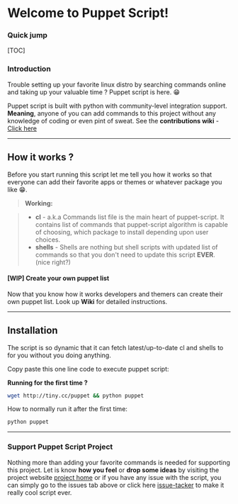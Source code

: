 Welcome to Puppet Script!
===================


### Quick jump

[TOC]


### Introduction

Trouble setting up your favorite linux distro by searching commands online and taking up your valuable time ? Puppet script is here. :grin:

Puppet script is built with python with community-level integration support. **Meaning**, anyone of you can add commands to this project without any knowledge of coding or even pint of sweat. See the **contributions wiki** - [Click here](https://github.com/codekidX/puppet_script/wiki/Contribution-guide)

----------


How it works ?
-------------

Before you start running this script let me tell you how it works so that everyone can add their favorite apps or themes or whatever package you like :grin:.

> **Working:**

> - **cl** - a.k.a Commands list file is the main heart of puppet-script. It contains list of commands that puppet-script algorithm is capable of choosing, which package to install depending upon user choices.
> - **shells** - Shells are nothing but shell scripts with updated list of commands so that you don't need to update this script **EVER**. (nice right?) 

#### <i class="icon-file"></i> [WIP] Create your own puppet list

Now that you know how it works developers and themers can create their own puppet list. Look up **Wiki** for detailed instructions.



----------


Installation
-------------------

The script is so dynamic that it can fetch latest/up-to-date cl and shells to for you without you doing anything. 

Copy paste this one line code to execute puppet script:

**Running for the first time ?**
```sh
wget http://tiny.cc/puppet && python puppet
```

How to normally run it after the first time:

```sh
python puppet
```
----------

### Support Puppet Script Project

Nothing more than adding your favorite commands is needed for supporting this project. Let is know **how you feel** or **drop some ideas** by visiting the project website [project home](http://ashishshekar.esy.es/projects/puppet-script-project.html) or if you have any issue with the script, you can simply go to the issues tab above or click here [issue-tacker](https://github.com/codekidX/puppet_script/issues)  to make it really cool script ever.